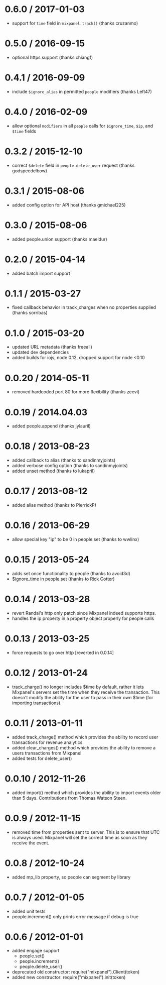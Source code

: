 0.6.0 / 2017-01-03
===================
* support for `time` field in `mixpanel.track()` (thanks cruzanmo)

0.5.0 / 2016-09-15
===================
* optional https support (thanks chiangf)

0.4.1 / 2016-09-09
===================
* include `$ignore_alias` in permitted `people` modifiers (thanks Left47)

0.4.0 / 2016-02-09
===================
* allow optional `modifiers` in all `people` calls for `$ignore_time`, `$ip`,
  and `$time` fields

0.3.2 / 2015-12-10
===================
* correct `$delete` field in `people.delete_user` request (thanks godspeedelbow)

0.3.1 / 2015-08-06
===================
* added config option for API host (thanks gmichael225)

0.3.0 / 2015-08-06
===================
* added people.union support (thanks maeldur)

0.2.0 / 2015-04-14
===================
* added batch import support

0.1.1 / 2015-03-27
===================
* fixed callback behavior in track_charges when no properties supplied
(thanks sorribas)

0.1.0 / 2015-03-20
===================
* updated URL metadata (thanks freeall)
* updated dev dependencies
* added builds for iojs, node 0.12, dropped support for node <0.10

0.0.20 / 2014-05-11
====================
* removed hardcoded port 80 for more flexibility (thanks zeevl)

0.0.19 / 2014.04.03
====================
* added people.append (thanks jylauril)

0.0.18 / 2013-08-23
====================
* added callback to alias (thanks to sandinmyjoints)
* added verbose config option (thanks to sandinmyjoints)
* added unset method (thanks to lukapril)

0.0.17 / 2013-08-12
====================
* added alias method (thanks to PierrickP)

0.0.16 / 2013-06-29
====================
* allow special key "ip" to be 0 in people.set (thanks to wwlinx)

0.0.15 / 2013-05-24
====================
* adds set once functionality to people (thanks to avoid3d)
* $ignore_time in people.set (thanks to Rick Cotter)

0.0.14 / 2013-03-28
====================
* revert Randal's http only patch since Mixpanel indeed supports https.
* handles the ip property in a property object properly for people calls

0.0.13 / 2013-03-25
====================
* force requests to go over http [reverted in 0.0.14]

0.0.12 / 2013-01-24
====================
* track_charge() no longer includes $time by default, rather it lets
Mixpanel's servers set the time when they receive the transaction.  This
doesn't modify the ability for the user to pass in their own $time (for
importing transactions).

0.0.11 / 2013-01-11
====================
* added track_charge() method which provides the ability to record user
transactions for revenue analytics.
* added clear_charges() method which provides the ability to remove a
users transactions from Mixpanel
* added tests for delete_user()

0.0.10 / 2012-11-26
====================
* added import() method which provides the ability to import events
older than 5 days.  Contributions from Thomas Watson Steen.

0.0.9 / 2012-11-15
===================
* removed time from properties sent to server.  This is to ensure that
UTC is always used.  Mixpanel will set the correct time as soon as they
receive the event.

0.0.8 / 2012-10-24
===================
* added mp_lib property, so people can segment by library

0.0.7 / 2012-01-05
===================
* added unit tests
* people.increment() only prints error message if debug is true

0.0.6 / 2012-01-01
===================
* added engage support
  * people.set()
  * people.increment()
  * people.delete_user()
* deprecated old constructor: require("mixpanel").Client(token)
* added new constructor: require("mixpanel").init(token)

